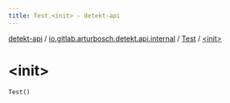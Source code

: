 ```yaml
---
title: Test.<init> - detekt-api
---
```


[detekt-api](../../index.html) / [io.gitlab.arturbosch.detekt.api.internal](../index.html) / [Test](index.html) / [&lt;init&gt;](./-init-.html)

# &lt;init&gt;

`Test()`